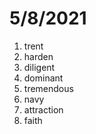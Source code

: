 # 5/8/2021

1. trent
2. harden
3. diligent
4. dominant
5. tremendous
6. navy
7. attraction
8. faith
